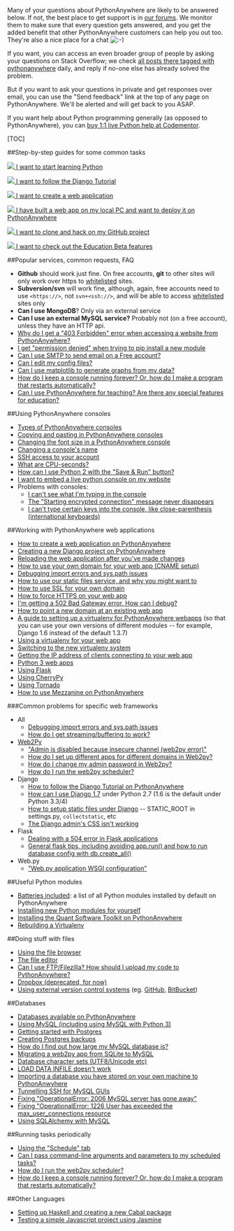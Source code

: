 
<!--
.. title: The PythonAnywhere help pages
.. slug: index
.. date: 2015-05-13 14:35:28 UTC+01:00
.. tags:
.. category:
.. link:
.. description:
.. type: text
-->



Many of your questions about PythonAnywhere are likely to be answered below. If not, the best place to get support is in [our forums](https://www.pythonanywhere.com/forums/). We monitor them to make sure that every question gets answered, and you get the added benefit that other PythonAnywhere customers can help you out too. They're also a nice place for a chat ![:-\)](/smile.png)

If you want, you can access an even broader group of people by asking your questions on Stack Overflow; we check [all posts there tagged with pythonanywhere](//stackoverflow.com/questions/tagged/pythonanywhere) daily, and reply if no-one else has already solved the problem.

But if you want to ask your questions in private and get responses over email, you can use the "Send feedback" link at the top of any page on PythonAnywhere. We'll be alerted and will get back to you ASAP.

If you want help about Python programming generally (as opposed to PythonAnywhere), you can [buy 1:1 live Python help at Codementor](https://www.codementor.io/python-experts?utm_source=pythonanywhere&utm_medium=text-link&utm_content=forums&utm_campaign=pa-q1).


[TOC]


##Step-by-step guides for some common tasks


[ ![](//www.pythonanywhere.com/static/glyphicons/glyphicons_268_keyboard_wireless@2x.png) I want to start learning Python ](//www.pythonanywhere.com/task_helpers/start/1-start_python/)

[ ![](//www.pythonanywhere.com/static/glyphicons/glyphicons_254_fishes@2x.png) I want to follow the Django Tutorial ](//www.pythonanywhere.com/task_helpers/start/2-following-the-django-tutorial/)

[ ![](//www.pythonanywhere.com/static/glyphicons/glyphicons_232_cloud@2x.png) I want to create a web application ](//www.pythonanywhere.com/task_helpers/start/3-web_app/)

[ ![](//www.pythonanywhere.com/static/glyphicons/glyphicons_137_computer_service@2x.png) I have built a web app on my local PC and want to deploy it on PythonAnywhere ](//www.pythonanywhere.com/task_helpers/start/4-deploy-local-web-app)

[ ![](//www.pythonanywhere.com/static/glyphicons/glyphicons_341_github@2x.png) I want to clone and hack on my GitHub project ](//www.pythonanywhere.com/task_helpers/start/5-github/)

[ ![](//www.pythonanywhere.com/static/glyphicons/glyphicons_074_cup@2x.png) I want to check out the Education Beta features ](//www.pythonanywhere.com/task_helpers/start/6-education/)



##Popular services, common requests, FAQ


  * **Github** should work just fine. On free accounts, **git** to other sites will only work over https to [whitelisted](/pages/403ForbiddenError) sites.
  * **Subversion/svn** will work fine, although, again, free accounts need to use `<https://>`, not `svn+<ssh://>`, and will be able to access [whitelisted](/pages/403ForbiddenError) sites only
  * **Can I use MongoDB**? Only via an external service
  * **Can I use an external MySQL service?** Probably not (on a free account), unless they have an HTTP api.
  * [Why do I get a "403 Forbidden" error when accessing a website from PythonAnywhere?](/pages/403ForbiddenError)
  * [I get "permission denied" when trying to pip install a new module](/pages/InstallingNewModules)
  * [Can I use SMTP to send email on a Free account?](/pages/SMTPForFreeUsers)
  * [Can I edit my config files?](/pages/ConfigFiles)
  * [Can I use matplotlib to generate graphs from my data?](/pages/MatplotLibGraphs)
  * [How do I keep a console running forever? Or, how do I make a program that restarts automatically?](/pages/LongRunningTasks)
  * [Can I use PythonAnywhere for teaching? Are there any special features for education?](/pages/Education)


##Using PythonAnywhere consoles


  * [Types of PythonAnywhere consoles](/pages/TypesOfConsoles)
  * [Copying and pasting in PythonAnywhere consoles](/pages/CopyAndPaste)
  * [Changing the font size in a PythonAnywhere console](/pages/ChangingFontSize)
  * [Changing a console's name](/pages/ChangingConsolesName)
  * [SSH access to your account](/pages/SSHAccess)
  * [What are CPU-seconds?](/pages/WhatAreCPUSeconds)
  * [How can I use Python 2 with the "Save &amp; Run" button?](/pages/SaveAndRunPythonVersion)
  * [I want to embed a live python console on my website](/pages/EmbeddedConsoles)
  * Problems with consoles:
    * [I can't see what I'm typing in the console](/pages/ICantSeeWhatIAmTyping)
    * [The "Starting encrypted connection" message never disappears](/pages/StartingEncryptedConnection)
    * [I can't type certain keys into the console, like close-parenthesis (international keyboards)](/pages/TypingProblemsInternational)


##Working with PythonAnywhere web applications


  * [How to create a web application on PythonAnywhere](/pages/WebAppBasics)
  * [Creating a new Django project on PythonAnywhere](/pages/DjangoTutorial)
  * [Reloading the web application after you've made changes](/pages/ReloadWebApp)
  * [How to use your own domain for your web app (CNAME setup)](/pages/OwnDomains)
  * [Debugging import errors and sys.path issues](/pages/DebuggingImportError)
  * [How to use our static files service, and why you might want to](/pages/StaticFiles)
  * [How to use SSL for your own domain](/pages/SSLOwnDomains)
  * [How to force HTTPS on your web app](/pages/ForcingHTTPS)
  * [I'm getting a 502 Bad Gateway error. How can I debug?](/pages/502BadGateway)
  * [How to point a new domain at an existing web app](/pages/UsingANewDomainForExistingWebApp)
  * [A guide to setting up a virtualenv for PythonAnywhere webapps](/pages/VirtualEnvForNewerDjango) (so that you can use your own versions of different modules -- for example, Django 1.6 instead of the default 1.3.7)
  * [Using a virtualenv for your web app](/pages/Virtualenvs)
  * [Switching to the new virtualenv system](/pages/UpgradingToTheNewVirtualenvSystem)
  * [Getting the IP address of clients connecting to your web app](/pages/WebAppClientIPAddresses)
  * [Python 3 web apps](/pages/Python3WebApps)
  * [Using Flask](/pages/Flask)
  * [Using CherryPy](/pages/UsingCherryPy)
  * [Using Tornado](/pages/UsingTornado)
  * [How to use Mezzanine on PythonAnywhere](/pages/HowtouseMezzanineonPythonAnywhere)


###Common problems for specific web frameworks


  * All
    * [Debugging import errors and sys.path issues](/pages/DebuggingImportError)
    * [How do I get streaming/buffering to work?](/pages/Buffering)
  * [Web2Py](//www.web2py.com/)
    * ["Admin is disabled because insecure channel (web2py error)"](/pages/AdminIsDisabledBecauseInsecureChannel)
    * [How do I set up different apps for different domains in Web2py?](/pages/MultipleDomainsWeb2py)
    * [How do I change my admin password in Web2py?](/pages/Web2pyAdminPassword)
    * [How do I run the web2py scheduler?](/pages/Web2pyScheduler)
  * Django
    * [How to follow the Django Tutorial on PythonAnywhere](/pages/FollowingTheDjangoTutorial)
    * [How can I use Django 1.7](/pages/VirtualEnvForNewerDjango) under Python 2.7 (1.6 is the default under Python 3.3/4)
    * [How to setup static files under Django](/pages/DjangoStaticFiles) -- STATIC_ROOT in settings.py, `collectstatic`, etc
    * [The Django admin's CSS isn't working](/pages/DjangoAdminCSSNotWorking)
  * Flask
    * [Dealing with a 504 error in Flask applications](/pages/Flask504Error)
    * [General flask tips, including avoiding app.run() and how to run database config with db.create_all()](/pages/Flask)
  * Web.py
    * ["Web.py application WSGI configuration"](/pages/WebDotPyWSGIConfig)


##Useful Python modules


  * [Batteries included](https://www.pythonanywhere.com/batteries_included/): a list of all Python modules installed by default on PythonAnywhere
  * [Installing new Python modules for yourself](/pages/InstallingNewModules)
  * [Installing the Quant Software Toolkit on PythonAnywhere](/pages/InstallingQSTKonPythonAnywhere)
  * [Rebuilding a Virtualenv](/pages/RebuildingVirtualenvs)


##Doing stuff with files


  * [Using the file browser](/pages/FileBrowser)
  * [The file editor](/pages/FileEditor)
  * [Can I use FTP/Filezilla? How should I upload my code to PythonAnywhere?](/pages/FTP)
  * [Dropbox (deprecated, for now)](/pages/UsingDropbox)
  * [Using external version control systems](/pages/ExternalVCS) (eg. [GitHub](//www.github.com/), [BitBucket](//www.bitbucket.org/))


##Databases


  * [Databases available on PythonAnywhere](/pages/KindsOfDatabases)
  * [Using MySQL (including using MySQL with Python 3)](/pages/UsingMySQL)
  * [Getting started with Postgres](/pages/Postgres)
  * [Creating Postgres backups](/pages/RegularPostgresBackups)
  * [How do I find out how large my MySQL database is?](/pages/MySQLDatabaseSize)
  * [Migrating a web2py app from SQLite to MySQL](/pages/MigatingWeb2pyFromSQLiteToMySQL)
  * [Database character sets (UTF8/Unicode etc)](/pages/DatabaseCharacterSets)
  * [LOAD DATA INFILE doesn't work](/pages/LoadDataInfile)
  * [Importing a database you have stored on your own machine to PythonAnwyhere](/pages/ImportingYourLocalDatabaseToPythonAnywhere)
  * [Tunnelling SSH for MySQL GUIs](/pages/SSHTunnelling)
  * [Fixing "OperationalError: 2006 MySQL server has gone away"](/pages/ManagingDatabaseConnections)
  * [Fixing "OperationalError: 1226 User has exceeded the max_user_connections resource](/pages/ManagingDatabaseConnections)
  * [Using SQLAlchemy with MySQL](/pages/UsingSQLAlchemywithMySQL)


##Running tasks periodically


  * [Using the "Schedule" tab](/pages/ScheduledTasks)
  * [Can I pass command-line arguments and parameters to my scheduled tasks?](/pages/ScheduledTaskParameters)
  * [How do I run the web2py scheduler?](/pages/Web2pyScheduler)
  * [How do I keep a console running forever? Or, how do I make a program that restarts automatically?](/pages/LongRunningTasks)


##Other Languages


  * [Setting up Haskell and creating a new Cabal package](/pages/Haskell)
  * [Testing a simple Javascript project using Jasmine](/pages/Javascript)
